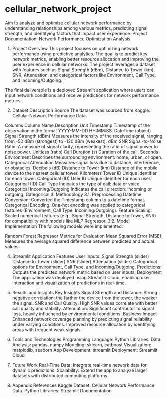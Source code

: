 # cellular_network_project
Aim to analyze and optimize cellular network performance by understanding relationships among various metrics, predicting signal strength, and identifying factors that impact user experience.
Project Documentation: Network Performance Optimization Analysis
1. Project Overview
This project focuses on optimizing network performance using predictive analytics. The goal is to predict key network metrics, enabling better resource allocation and improving the user experience in cellular networks. The project leverages a dataset with features such as Signal Strength (dBm), Distance to Tower (km), SNR, Attenuation, and categorical factors like Environment, Call Type, and Incoming/Outgoing.

The final deliverable is a deployed Streamlit application where users can input network conditions and receive predictions for network performance metrics.

2. Dataset Description
Source
The dataset was sourced from Kaggle: Cellular Network Performance Data.

Columns
Column Name	Description	Unit
Timestamp	Timestamp of the observation in the format YYYY-MM-DD HH:MM:SS.	DateTime (object)
Signal Strength (dBm)	Measures the intensity of the received signal, ranging from -50 dBm (strongest) to -120 dBm (weakest).	dBm
SNR	Signal-to-Noise Ratio: A measure of signal clarity, representing the ratio of signal power to noise power.	Unitless (ratio)
Call Duration (s)	Duration of the call.	Seconds
Environment	Describes the surrounding environment: home, urban, or open.	Categorical
Attenuation	Measures signal loss due to distance, interference, or obstacles.	Decibels (dB)
Distance to Tower (km)	Distance of the mobile device to the nearest cellular tower.	Kilometers
Tower ID	Unique identifier for each tower.	Categorical (ID)
User ID	Unique identifier for each user.	Categorical (ID)
Call Type	Indicates the type of call: data or voice.	Categorical
Incoming/Outgoing	Indicates the call direction: incoming or outgoing.	Categorical
3. Methodology
3.1. Preprocessing
Datetime Conversion: Converted the Timestamp column to a datetime format.
Categorical Encoding: One-hot encoding was applied to categorical features (Environment, Call Type, Incoming/Outgoing).
Feature Scaling: Scaled numerical features (e.g., Signal Strength, Distance to Tower, SNR) for compatibility with models like MLP Regressor.
3.2. Model Implementation
The following models were implemented:

Random Forest Regressor
Metrics for Evaluation
Mean Squared Error (MSE): Measures the average squared difference between predicted and actual values.


4. Streamlit Application
Features
User Inputs:
Signal Strength (slider)
Distance to Tower (slider)
SNR (slider)
Attenuation (slider)
Categorical options for Environment, Call Type, and Incoming/Outgoing.
Predictions: Outputs the predicted network metric based on user inputs.
Deployment
The application was deployed using Streamlit Cloud, enabling user interaction and visualization of predictions in real-time.

5. Results and Insights
Key Insights
Signal Strength and Distance: Strong negative correlation; the farther the device from the tower, the weaker the signal.
SNR and Call Quality: High SNR values correlate with better call quality and stability.
Attenuation: Significant contributor to signal loss, heavily influenced by environmental conditions.
Business Impact
Enhanced network coverage planning by predicting signal reliability under varying conditions.
Improved resource allocation by identifying areas with frequent weak signals.
6. Tools and Technologies
Programming Language: Python
Libraries:
Data Analysis: pandas, numpy
Modeling: sklearn, catboost
Visualization: matplotlib, seaborn
App Development: streamlit
Deployment: Streamlit Cloud
7. Future Work
Real-Time Data: Integrate real-time network data for dynamic predictions.
Scalability: Extend the app to analyze larger datasets with distributed computing platforms.
8. Appendix
References
Kaggle Dataset: Cellular Network Performance Data.
Python Libraries: Streamlit Documentation
